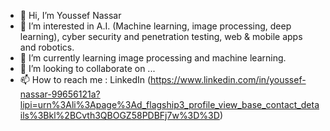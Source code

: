 - 👋 Hi, I’m Youssef Nassar
- 👀 I’m interested in A.I. (Machine learning, image processing, deep learning), cyber security and penetration testing, web & mobile apps and robotics.
- 🌱 I’m currently learning image processing and machine learning.
- 💞️ I’m looking to collaborate on ...
- 📫 How to reach me : LinkedIn (https://www.linkedin.com/in/youssef-nassar-99656121a?lipi=urn%3Ali%3Apage%3Ad_flagship3_profile_view_base_contact_details%3Bkl%2BCvth3QBOGZ58PDBFj7w%3D%3D)

<!---
Youssef-Nassar/Youssef-Nassar is a ✨ special ✨ repository because its `README.md` (this file) appears on your GitHub profile.
You can click the Preview link to take a look at your changes.
--->
